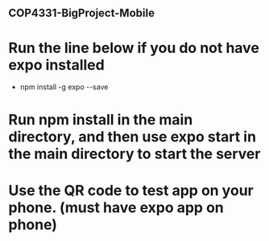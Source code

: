 ## COP4331-BigProject-Mobile

# Run the line below if you do not have expo installed
- npm install -g expo --save 

# Run npm install in the main directory, and then use expo start in the main directory to start the server
# Use the QR code to test app on your phone. (must have expo app on phone)
